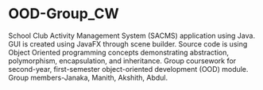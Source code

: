 # OOD-Group_CW
School Club Activity Management System (SACMS) application using Java. GUI is created using JavaFX through scene builder. Source code is using Object Oriented programming concepts demonstrating abstraction, polymorphism, encapsulation, and inheritance.
Group coursework for second-year, first-semester object-oriented development (OOD) module. Group members-Janaka, Manith, Akshith, Abdul.
